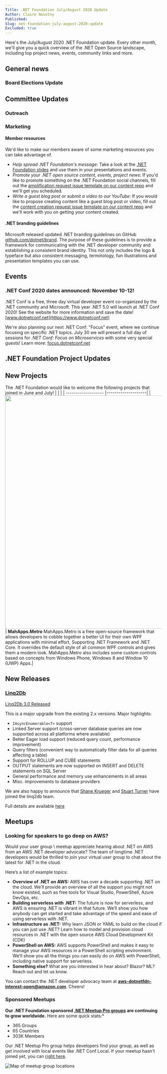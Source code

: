 ```yaml
---
Title: .NET Foundation July/August 2020 Update
Author: Claire Novotny
Published: 
Slug: net-foundation-july-august-2020-update
Excluded: true
---
```

Here's the July/August 2020 .NET Foundation update. Every other month, we'll give you a quick overview of the .NET Open Source landscape, including top project news, events, community links and more.

## General news

### Board Elections Update


## Committee Updates

### Outreach


### Marketing


#### Member resources
We'd like to make our members aware of some marketing resources you can take advantage of.

- *Help spread .NET Foundation's message*: Take a look at the [.NET Foundation slides](https://dotnetfoundation.sharepoint.com/:p:/s/Marketing/EbxGONyybLRMoe6MgPNUEi4BdDuEWNLmdfV_s8INO9nWTw?e=mImEov) and use them in your presentations and events.
- *Promote your .NET open source content, events, project news*: If you'd like to promote something on the .NET Foundation social channels, fill out the [amplification request issue template on our content repo](https://github.com/dotnet-foundation/content/issues/new?assignees=&labels=&template=content-amplification-request.md&title=%5BAMPLIFICATION%5D+-+Title) and we'll get you scheduled.
- *Write a guest blog post or submit a video to our YouTube*: If you would like to propose creating content like a guest blog post or video, fill out the [content creation request issue template on our content repo](https://github.com/dotnet-foundation/content/issues/new?assignees=&labels=&template=content-creation-request.md&title=%5BCREATION%5D+-+Title) and we'll work with you on getting your content created.

#### .NET branding guidelines
Microsoft released updated .NET branding guidelines on GitHub [github.com/dotnet/brand](https://github.com/dotnet/brand). The purpose of these guidelines is to provide a framework for communicating with the .NET developer community and establishing a consistent brand identity. This not only includes the logo & typeface but also consistent messaging, terminology, fun illustrations and presentation templates you can use. 

## Events



### .NET Conf 2020 dates announced: November 10-12!
.NET Conf is a free, three day virtual developer event co-organized by the .NET community and Microsoft. This year .NET 5.0 will launch at .NET Conf 2020! See the website for more information and save the date! [www.dotnetconf.net](https://www.dotnetconf.net)

We're also planning our next .NET Conf: "Focus" event, where we continue focusing on specific .NET topics. July 30 we will present a full day of sessions for *.NET Conf: Focus on Microservices* with some very special guests! Learn more: [focus.dotnetconf.net](https://focus.dotnetconf.net)

## .NET Foundation Project Updates





## New Projects

The .NET Foundation would like to welcome the following projects that joined in June and July!
|                     |                    |
| ------------------- |--------------------|
| <img width="750px" src="https://user-images.githubusercontent.com/1334951/87341392-6ac11f00-c4fe-11ea-8442-e6068f16ba31.png" width="750px"> | **MahApps.Metro**  MahApps.Metro is a free open-source framework that allows developers to cobble together a better UI for their own WPF applications with minimal effort, Supporting .NET Framework and .NET Core. It overrides the default style of all common WPF controls and gives them a modern look. MahApps.Metro also includes some custom controls based on concepts from Windows Phone, Windows 8 and Window 10 (UWP) Apps.|

## New Releases

### [Linq2Db](https://github.com/linq2db/linq2db)

[Linq2Db 3.0 Released](https://github.com/linq2db/linq2db/wiki/Release-Notes-3.0.0)

This is a major upgrade from the existing 2.x versions. Major highlights:
* `IAsyncEnumerable<T>` support
* Linked Server support (cross-server database queries are now supported across all platforms where available)
* Better Eager load support (reduced query count, performance improvement)
* Query filters (convenient way to automatically filter data for all queries affecting a table)
* Support for ROLLUP and CUBE statements 
* OUTPUT statements are now supported on INSERT and DELETE statements on SQL Server
* General performance and memory use enhancements in all areas
* Misc. improvements to database providers

We are also happy to announce that [Shane Krueger](https://github.com/Shane32) and [Stuart Turner](https://github.com/viceroypenguin) have joined the linq2db team.

Full details are available [here](https://github.com/linq2db/linq2db/wiki/Release-Notes-3.0.0)

## Meetups

### Looking for speakers to go deep on AWS?

Would your user group \ meetup appreciate hearing about .NET on AWS from an AWS .NET developer advocate? The team of longtime .NET developers would be thrilled to join your virtual user group to chat about the latest for .NET in the cloud. 

Here’s a list of example topics:
- **Overview of .NET on AWS:** AWS has over a decade supporting .NET on the cloud. We’ll provide an overview of all the support you might not know existed, such as free tools for Visual Studio, PowerShell, Azure DevOps, etc.
- **Building serverless with .NET:** The future is now for serverless, and AWS is ensuring .NET is vibrant in that future. We’ll show you how anybody can get started and take advantage of the speed and ease of using serverless with .NET.
- **Infrastructure as .NET:** Why learn JSON or YAML to build on the cloud if you can just use .NET? Learn how to model and provision cloud resources in .NET with the open source AWS Cloud Development Kit (CDK)
- **PowerShell on AWS:** AWS supports PowerShell and makes it easy to manage your AWS resources in a PowerShell scripting environment. We’ll show you all the things you can easily do on AWS with PowerShell, including native support for serverless. 
- **Something else?** What are you interested in hear about? Blazor? ML? Reach out and let us know.

You can contact the .NET developer advocacy team at **[aws-dotnetfdn-interest-open@amazon.com](mailto://aws-dotnetfdn-interest-open@amazon.com)**. Cheers!

### Sponsored Meetups
**Our .NET Foundation sponsored [.NET Meetup Pro groups](https://www.meetup.com/pro/dotnet) are continuing to grow worldwide.** Here are some quick stats:*
* 365 Groups
* 65 Countries
*	303K Members

Our .NET Meetup Pro group helps developers find your group, as well as get involved with local events like .NET Conf Local. If your meetup hasn't joined yet, you can [right here](https://aka.ms/add-dotnet-meetup).

![Map of meetup group locations](https://user-images.githubusercontent.com/1427284/74241694-64015800-4c91-11ea-9431-736bc05717a0.png)
